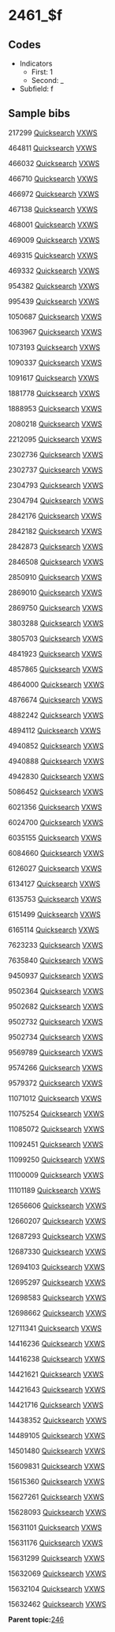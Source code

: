 # 2461\_$f

## Codes

-   Indicators
    -   First: 1
    -   Second: \_
-   Subfield: f

## Sample bibs

217299 [Quicksearch](https://search.library.yale.edu/catalog/217299) [VXWS](http://prodorbis.library.yale.edu:7014/vxws/GetHoldingsService?bibId=217299)

464811 [Quicksearch](https://search.library.yale.edu/catalog/464811) [VXWS](http://prodorbis.library.yale.edu:7014/vxws/GetHoldingsService?bibId=464811)

466032 [Quicksearch](https://search.library.yale.edu/catalog/466032) [VXWS](http://prodorbis.library.yale.edu:7014/vxws/GetHoldingsService?bibId=466032)

466710 [Quicksearch](https://search.library.yale.edu/catalog/466710) [VXWS](http://prodorbis.library.yale.edu:7014/vxws/GetHoldingsService?bibId=466710)

466972 [Quicksearch](https://search.library.yale.edu/catalog/466972) [VXWS](http://prodorbis.library.yale.edu:7014/vxws/GetHoldingsService?bibId=466972)

467138 [Quicksearch](https://search.library.yale.edu/catalog/467138) [VXWS](http://prodorbis.library.yale.edu:7014/vxws/GetHoldingsService?bibId=467138)

468001 [Quicksearch](https://search.library.yale.edu/catalog/468001) [VXWS](http://prodorbis.library.yale.edu:7014/vxws/GetHoldingsService?bibId=468001)

469009 [Quicksearch](https://search.library.yale.edu/catalog/469009) [VXWS](http://prodorbis.library.yale.edu:7014/vxws/GetHoldingsService?bibId=469009)

469315 [Quicksearch](https://search.library.yale.edu/catalog/469315) [VXWS](http://prodorbis.library.yale.edu:7014/vxws/GetHoldingsService?bibId=469315)

469332 [Quicksearch](https://search.library.yale.edu/catalog/469332) [VXWS](http://prodorbis.library.yale.edu:7014/vxws/GetHoldingsService?bibId=469332)

954382 [Quicksearch](https://search.library.yale.edu/catalog/954382) [VXWS](http://prodorbis.library.yale.edu:7014/vxws/GetHoldingsService?bibId=954382)

995439 [Quicksearch](https://search.library.yale.edu/catalog/995439) [VXWS](http://prodorbis.library.yale.edu:7014/vxws/GetHoldingsService?bibId=995439)

1050687 [Quicksearch](https://search.library.yale.edu/catalog/1050687) [VXWS](http://prodorbis.library.yale.edu:7014/vxws/GetHoldingsService?bibId=1050687)

1063967 [Quicksearch](https://search.library.yale.edu/catalog/1063967) [VXWS](http://prodorbis.library.yale.edu:7014/vxws/GetHoldingsService?bibId=1063967)

1073193 [Quicksearch](https://search.library.yale.edu/catalog/1073193) [VXWS](http://prodorbis.library.yale.edu:7014/vxws/GetHoldingsService?bibId=1073193)

1090337 [Quicksearch](https://search.library.yale.edu/catalog/1090337) [VXWS](http://prodorbis.library.yale.edu:7014/vxws/GetHoldingsService?bibId=1090337)

1091617 [Quicksearch](https://search.library.yale.edu/catalog/1091617) [VXWS](http://prodorbis.library.yale.edu:7014/vxws/GetHoldingsService?bibId=1091617)

1881778 [Quicksearch](https://search.library.yale.edu/catalog/1881778) [VXWS](http://prodorbis.library.yale.edu:7014/vxws/GetHoldingsService?bibId=1881778)

1888953 [Quicksearch](https://search.library.yale.edu/catalog/1888953) [VXWS](http://prodorbis.library.yale.edu:7014/vxws/GetHoldingsService?bibId=1888953)

2080218 [Quicksearch](https://search.library.yale.edu/catalog/2080218) [VXWS](http://prodorbis.library.yale.edu:7014/vxws/GetHoldingsService?bibId=2080218)

2212095 [Quicksearch](https://search.library.yale.edu/catalog/2212095) [VXWS](http://prodorbis.library.yale.edu:7014/vxws/GetHoldingsService?bibId=2212095)

2302736 [Quicksearch](https://search.library.yale.edu/catalog/2302736) [VXWS](http://prodorbis.library.yale.edu:7014/vxws/GetHoldingsService?bibId=2302736)

2302737 [Quicksearch](https://search.library.yale.edu/catalog/2302737) [VXWS](http://prodorbis.library.yale.edu:7014/vxws/GetHoldingsService?bibId=2302737)

2304793 [Quicksearch](https://search.library.yale.edu/catalog/2304793) [VXWS](http://prodorbis.library.yale.edu:7014/vxws/GetHoldingsService?bibId=2304793)

2304794 [Quicksearch](https://search.library.yale.edu/catalog/2304794) [VXWS](http://prodorbis.library.yale.edu:7014/vxws/GetHoldingsService?bibId=2304794)

2842176 [Quicksearch](https://search.library.yale.edu/catalog/2842176) [VXWS](http://prodorbis.library.yale.edu:7014/vxws/GetHoldingsService?bibId=2842176)

2842182 [Quicksearch](https://search.library.yale.edu/catalog/2842182) [VXWS](http://prodorbis.library.yale.edu:7014/vxws/GetHoldingsService?bibId=2842182)

2842873 [Quicksearch](https://search.library.yale.edu/catalog/2842873) [VXWS](http://prodorbis.library.yale.edu:7014/vxws/GetHoldingsService?bibId=2842873)

2846508 [Quicksearch](https://search.library.yale.edu/catalog/2846508) [VXWS](http://prodorbis.library.yale.edu:7014/vxws/GetHoldingsService?bibId=2846508)

2850910 [Quicksearch](https://search.library.yale.edu/catalog/2850910) [VXWS](http://prodorbis.library.yale.edu:7014/vxws/GetHoldingsService?bibId=2850910)

2869010 [Quicksearch](https://search.library.yale.edu/catalog/2869010) [VXWS](http://prodorbis.library.yale.edu:7014/vxws/GetHoldingsService?bibId=2869010)

2869750 [Quicksearch](https://search.library.yale.edu/catalog/2869750) [VXWS](http://prodorbis.library.yale.edu:7014/vxws/GetHoldingsService?bibId=2869750)

3803288 [Quicksearch](https://search.library.yale.edu/catalog/3803288) [VXWS](http://prodorbis.library.yale.edu:7014/vxws/GetHoldingsService?bibId=3803288)

3805703 [Quicksearch](https://search.library.yale.edu/catalog/3805703) [VXWS](http://prodorbis.library.yale.edu:7014/vxws/GetHoldingsService?bibId=3805703)

4841923 [Quicksearch](https://search.library.yale.edu/catalog/4841923) [VXWS](http://prodorbis.library.yale.edu:7014/vxws/GetHoldingsService?bibId=4841923)

4857865 [Quicksearch](https://search.library.yale.edu/catalog/4857865) [VXWS](http://prodorbis.library.yale.edu:7014/vxws/GetHoldingsService?bibId=4857865)

4864000 [Quicksearch](https://search.library.yale.edu/catalog/4864000) [VXWS](http://prodorbis.library.yale.edu:7014/vxws/GetHoldingsService?bibId=4864000)

4876674 [Quicksearch](https://search.library.yale.edu/catalog/4876674) [VXWS](http://prodorbis.library.yale.edu:7014/vxws/GetHoldingsService?bibId=4876674)

4882242 [Quicksearch](https://search.library.yale.edu/catalog/4882242) [VXWS](http://prodorbis.library.yale.edu:7014/vxws/GetHoldingsService?bibId=4882242)

4894112 [Quicksearch](https://search.library.yale.edu/catalog/4894112) [VXWS](http://prodorbis.library.yale.edu:7014/vxws/GetHoldingsService?bibId=4894112)

4940852 [Quicksearch](https://search.library.yale.edu/catalog/4940852) [VXWS](http://prodorbis.library.yale.edu:7014/vxws/GetHoldingsService?bibId=4940852)

4940888 [Quicksearch](https://search.library.yale.edu/catalog/4940888) [VXWS](http://prodorbis.library.yale.edu:7014/vxws/GetHoldingsService?bibId=4940888)

4942830 [Quicksearch](https://search.library.yale.edu/catalog/4942830) [VXWS](http://prodorbis.library.yale.edu:7014/vxws/GetHoldingsService?bibId=4942830)

5086452 [Quicksearch](https://search.library.yale.edu/catalog/5086452) [VXWS](http://prodorbis.library.yale.edu:7014/vxws/GetHoldingsService?bibId=5086452)

6021356 [Quicksearch](https://search.library.yale.edu/catalog/6021356) [VXWS](http://prodorbis.library.yale.edu:7014/vxws/GetHoldingsService?bibId=6021356)

6024700 [Quicksearch](https://search.library.yale.edu/catalog/6024700) [VXWS](http://prodorbis.library.yale.edu:7014/vxws/GetHoldingsService?bibId=6024700)

6035155 [Quicksearch](https://search.library.yale.edu/catalog/6035155) [VXWS](http://prodorbis.library.yale.edu:7014/vxws/GetHoldingsService?bibId=6035155)

6084660 [Quicksearch](https://search.library.yale.edu/catalog/6084660) [VXWS](http://prodorbis.library.yale.edu:7014/vxws/GetHoldingsService?bibId=6084660)

6126027 [Quicksearch](https://search.library.yale.edu/catalog/6126027) [VXWS](http://prodorbis.library.yale.edu:7014/vxws/GetHoldingsService?bibId=6126027)

6134127 [Quicksearch](https://search.library.yale.edu/catalog/6134127) [VXWS](http://prodorbis.library.yale.edu:7014/vxws/GetHoldingsService?bibId=6134127)

6135753 [Quicksearch](https://search.library.yale.edu/catalog/6135753) [VXWS](http://prodorbis.library.yale.edu:7014/vxws/GetHoldingsService?bibId=6135753)

6151499 [Quicksearch](https://search.library.yale.edu/catalog/6151499) [VXWS](http://prodorbis.library.yale.edu:7014/vxws/GetHoldingsService?bibId=6151499)

6165114 [Quicksearch](https://search.library.yale.edu/catalog/6165114) [VXWS](http://prodorbis.library.yale.edu:7014/vxws/GetHoldingsService?bibId=6165114)

7623233 [Quicksearch](https://search.library.yale.edu/catalog/7623233) [VXWS](http://prodorbis.library.yale.edu:7014/vxws/GetHoldingsService?bibId=7623233)

7635840 [Quicksearch](https://search.library.yale.edu/catalog/7635840) [VXWS](http://prodorbis.library.yale.edu:7014/vxws/GetHoldingsService?bibId=7635840)

9450937 [Quicksearch](https://search.library.yale.edu/catalog/9450937) [VXWS](http://prodorbis.library.yale.edu:7014/vxws/GetHoldingsService?bibId=9450937)

9502364 [Quicksearch](https://search.library.yale.edu/catalog/9502364) [VXWS](http://prodorbis.library.yale.edu:7014/vxws/GetHoldingsService?bibId=9502364)

9502682 [Quicksearch](https://search.library.yale.edu/catalog/9502682) [VXWS](http://prodorbis.library.yale.edu:7014/vxws/GetHoldingsService?bibId=9502682)

9502732 [Quicksearch](https://search.library.yale.edu/catalog/9502732) [VXWS](http://prodorbis.library.yale.edu:7014/vxws/GetHoldingsService?bibId=9502732)

9502734 [Quicksearch](https://search.library.yale.edu/catalog/9502734) [VXWS](http://prodorbis.library.yale.edu:7014/vxws/GetHoldingsService?bibId=9502734)

9569789 [Quicksearch](https://search.library.yale.edu/catalog/9569789) [VXWS](http://prodorbis.library.yale.edu:7014/vxws/GetHoldingsService?bibId=9569789)

9574266 [Quicksearch](https://search.library.yale.edu/catalog/9574266) [VXWS](http://prodorbis.library.yale.edu:7014/vxws/GetHoldingsService?bibId=9574266)

9579372 [Quicksearch](https://search.library.yale.edu/catalog/9579372) [VXWS](http://prodorbis.library.yale.edu:7014/vxws/GetHoldingsService?bibId=9579372)

11071012 [Quicksearch](https://search.library.yale.edu/catalog/11071012) [VXWS](http://prodorbis.library.yale.edu:7014/vxws/GetHoldingsService?bibId=11071012)

11075254 [Quicksearch](https://search.library.yale.edu/catalog/11075254) [VXWS](http://prodorbis.library.yale.edu:7014/vxws/GetHoldingsService?bibId=11075254)

11085072 [Quicksearch](https://search.library.yale.edu/catalog/11085072) [VXWS](http://prodorbis.library.yale.edu:7014/vxws/GetHoldingsService?bibId=11085072)

11092451 [Quicksearch](https://search.library.yale.edu/catalog/11092451) [VXWS](http://prodorbis.library.yale.edu:7014/vxws/GetHoldingsService?bibId=11092451)

11099250 [Quicksearch](https://search.library.yale.edu/catalog/11099250) [VXWS](http://prodorbis.library.yale.edu:7014/vxws/GetHoldingsService?bibId=11099250)

11100009 [Quicksearch](https://search.library.yale.edu/catalog/11100009) [VXWS](http://prodorbis.library.yale.edu:7014/vxws/GetHoldingsService?bibId=11100009)

11101189 [Quicksearch](https://search.library.yale.edu/catalog/11101189) [VXWS](http://prodorbis.library.yale.edu:7014/vxws/GetHoldingsService?bibId=11101189)

12656606 [Quicksearch](https://search.library.yale.edu/catalog/12656606) [VXWS](http://prodorbis.library.yale.edu:7014/vxws/GetHoldingsService?bibId=12656606)

12660207 [Quicksearch](https://search.library.yale.edu/catalog/12660207) [VXWS](http://prodorbis.library.yale.edu:7014/vxws/GetHoldingsService?bibId=12660207)

12687293 [Quicksearch](https://search.library.yale.edu/catalog/12687293) [VXWS](http://prodorbis.library.yale.edu:7014/vxws/GetHoldingsService?bibId=12687293)

12687330 [Quicksearch](https://search.library.yale.edu/catalog/12687330) [VXWS](http://prodorbis.library.yale.edu:7014/vxws/GetHoldingsService?bibId=12687330)

12694103 [Quicksearch](https://search.library.yale.edu/catalog/12694103) [VXWS](http://prodorbis.library.yale.edu:7014/vxws/GetHoldingsService?bibId=12694103)

12695297 [Quicksearch](https://search.library.yale.edu/catalog/12695297) [VXWS](http://prodorbis.library.yale.edu:7014/vxws/GetHoldingsService?bibId=12695297)

12698583 [Quicksearch](https://search.library.yale.edu/catalog/12698583) [VXWS](http://prodorbis.library.yale.edu:7014/vxws/GetHoldingsService?bibId=12698583)

12698662 [Quicksearch](https://search.library.yale.edu/catalog/12698662) [VXWS](http://prodorbis.library.yale.edu:7014/vxws/GetHoldingsService?bibId=12698662)

12711341 [Quicksearch](https://search.library.yale.edu/catalog/12711341) [VXWS](http://prodorbis.library.yale.edu:7014/vxws/GetHoldingsService?bibId=12711341)

14416236 [Quicksearch](https://search.library.yale.edu/catalog/14416236) [VXWS](http://prodorbis.library.yale.edu:7014/vxws/GetHoldingsService?bibId=14416236)

14416238 [Quicksearch](https://search.library.yale.edu/catalog/14416238) [VXWS](http://prodorbis.library.yale.edu:7014/vxws/GetHoldingsService?bibId=14416238)

14421621 [Quicksearch](https://search.library.yale.edu/catalog/14421621) [VXWS](http://prodorbis.library.yale.edu:7014/vxws/GetHoldingsService?bibId=14421621)

14421643 [Quicksearch](https://search.library.yale.edu/catalog/14421643) [VXWS](http://prodorbis.library.yale.edu:7014/vxws/GetHoldingsService?bibId=14421643)

14421716 [Quicksearch](https://search.library.yale.edu/catalog/14421716) [VXWS](http://prodorbis.library.yale.edu:7014/vxws/GetHoldingsService?bibId=14421716)

14438352 [Quicksearch](https://search.library.yale.edu/catalog/14438352) [VXWS](http://prodorbis.library.yale.edu:7014/vxws/GetHoldingsService?bibId=14438352)

14489105 [Quicksearch](https://search.library.yale.edu/catalog/14489105) [VXWS](http://prodorbis.library.yale.edu:7014/vxws/GetHoldingsService?bibId=14489105)

14501480 [Quicksearch](https://search.library.yale.edu/catalog/14501480) [VXWS](http://prodorbis.library.yale.edu:7014/vxws/GetHoldingsService?bibId=14501480)

15609831 [Quicksearch](https://search.library.yale.edu/catalog/15609831) [VXWS](http://prodorbis.library.yale.edu:7014/vxws/GetHoldingsService?bibId=15609831)

15615360 [Quicksearch](https://search.library.yale.edu/catalog/15615360) [VXWS](http://prodorbis.library.yale.edu:7014/vxws/GetHoldingsService?bibId=15615360)

15627261 [Quicksearch](https://search.library.yale.edu/catalog/15627261) [VXWS](http://prodorbis.library.yale.edu:7014/vxws/GetHoldingsService?bibId=15627261)

15628093 [Quicksearch](https://search.library.yale.edu/catalog/15628093) [VXWS](http://prodorbis.library.yale.edu:7014/vxws/GetHoldingsService?bibId=15628093)

15631101 [Quicksearch](https://search.library.yale.edu/catalog/15631101) [VXWS](http://prodorbis.library.yale.edu:7014/vxws/GetHoldingsService?bibId=15631101)

15631176 [Quicksearch](https://search.library.yale.edu/catalog/15631176) [VXWS](http://prodorbis.library.yale.edu:7014/vxws/GetHoldingsService?bibId=15631176)

15631299 [Quicksearch](https://search.library.yale.edu/catalog/15631299) [VXWS](http://prodorbis.library.yale.edu:7014/vxws/GetHoldingsService?bibId=15631299)

15632069 [Quicksearch](https://search.library.yale.edu/catalog/15632069) [VXWS](http://prodorbis.library.yale.edu:7014/vxws/GetHoldingsService?bibId=15632069)

15632104 [Quicksearch](https://search.library.yale.edu/catalog/15632104) [VXWS](http://prodorbis.library.yale.edu:7014/vxws/GetHoldingsService?bibId=15632104)

15632462 [Quicksearch](https://search.library.yale.edu/catalog/15632462) [VXWS](http://prodorbis.library.yale.edu:7014/vxws/GetHoldingsService?bibId=15632462)

**Parent topic:**[246](../../tags/246/246.md)

